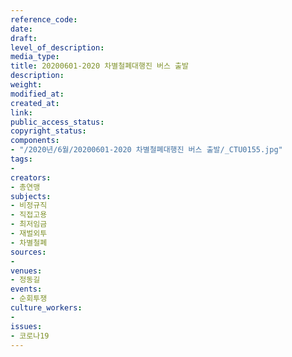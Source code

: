 ```yaml
---
reference_code: 
date: 
draft: 
level_of_description: 
media_type: 
title: 20200601-2020 차별철폐대행진 버스 출발
description: 
weight: 
modified_at: 
created_at: 
link: 
public_access_status: 
copyright_status: 
components:
- "/2020년/6월/20200601-2020 차별철폐대행진 버스 출발/_CTU0155.jpg"
tags:
- 
creators:
- 총연맹
subjects:
- 비정규직
- 직접고용
- 최저임금
- 재벌외투
- 차별철폐
sources:
- 
venues:
- 정동길
events:
- 순회투쟁
culture_workers:
- 
issues:
- 코로나19
---
```

